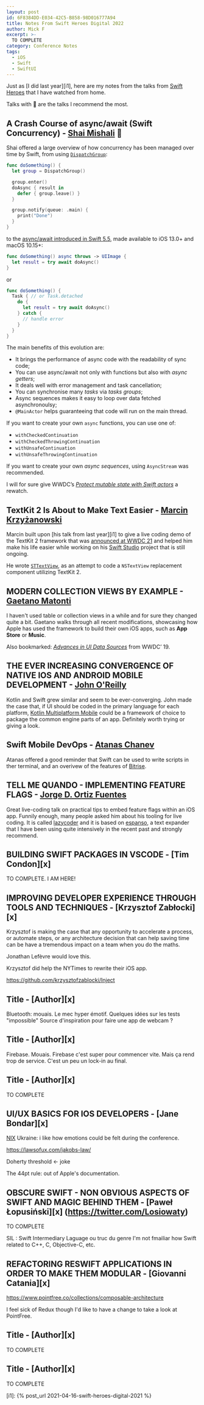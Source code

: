 ```yaml
---
layout: post
id: 6F8384DD-E034-42C5-B858-98D016777A94
title: Notes From Swift Heroes Digital 2022
author: Mick F
excerpt: >-
  TO COMPLETE
category: Conference Notes
tags:
  - iOS
  - Swift
  - SwiftUI
---
```


Just as [I did last year][i1], here are my notes from the talks from [Swift
Heroes][sh] that I have watched from home.

Talks with 🌟 are the talks I recommend the most.

## A Crash Course of async/await (Swift Concurrency) - [Shai Mishali][1] 🌟

Shai offered a large overview of how concurrency has been managed over time by
Swift, from using [`DispatchGroup`][2]:

```swift
func doSomething() {
  let group = DispatchGroup()

  group.enter()
  doAsync { result in
    defer { group.leave() }
  }

  group.notify(queue: .main) {
    print("Done")
  }
}
```

to the [async/await introduced in Swift 5.5][3], made available to iOS 13.0+ and
macOS 10.15+:

```swift
func doSomething() async throws -> UIImage {
  let result = try await doAsync()
}
```

or

```swift
func doSomething() {
  Task { // or Task.detached
    do {
      let result = try await doAsync()
    } catch {
      // handle error
    }
  }
}
```

The main benefits of this evolution are:

- It brings the performance of async code with the readability of sync code;
- You can use async/await not only with functions but also with _async getters_;
- It deals well with error management and task cancellation;
- You can synchronise many _tasks_ via _tasks groups_;
- Async sequences makes it easy to loop over data fetched asynchronoulsy;
- `@MainActor` helps guaranteeing that code will run on the main thread.

If you want to create your own `async` functions, you can use one of:

- `withCheckedContinuation`
- `withCheckedThrowingContinuation`
- `withUnsafeContinuation`
- `withUnsafeThrowingContinuation`

If you want to create your own _async sequences_, using `AsyncStream` was
recommended.

I will for sure give WWDC’s [_Protect mutable state with Swift actors_][4] a
rewatch.

## TextKit 2 Is About to Make Text Easier - [Marcin Krzyżanowski][5]

Marcin built upon [his talk from last year][i1] to give a live coding demo of
the TextKit 2 framework that was [announced at WWDC 21][6] and helped him make
his life easier while working on his [Swift Studio][7] project that is still
ongoing.

He wrote [`STTextView`][8], as an attempt to code a `NSTextView` replacement
component utilizing TextKit 2.

## MODERN COLLECTION VIEWS BY EXAMPLE - [Gaetano Matonti][9]

I haven't used table or collection views in a while and for sure they changed
quite a bit. Gaetano walks through all recent modifications, showcasing how
Apple has used the framework to build their own iOS apps, such as **App Store**
or **Music**.

Also bookmarked: [_Advances in UI Data Sources_][10] from WWDC’ 19.

## THE EVER INCREASING CONVERGENCE OF NATIVE IOS AND ANDROID MOBILE DEVELOPMENT - [John O'Reilly][11]

Kotlin and Swift grew similar and seem to be ever-converging. John made the case
that, if UI should be coded in the primary language for each platform, [Kotlin
Multiplatform Mobile][12] could be a framework of choice to package the common
engine parts of an app. Definitely worth trying or giving a look.

## Swift Mobile DevOps - [Atanas Chanev][13]

Atanas offered a good reminder that Swift can be used to write scripts in ther
terminal, and an overivew of the features of [Bitrise][14].

## TELL ME QUANDO - IMPLEMENTING FEATURE FLAGS - [Jorge D. Ortiz Fuentes][15]

Great live-coding talk on practical tips to embed feature flags within an iOS
app. Funnily enough, many people asked him about his tooling for live coding. It
is called [lazycoder][16] and it is based on [espanso][17], a text expander that
I have been using quite intensively in the recent past and strongly recommend.

## BUILDING SWIFT PACKAGES IN VSCODE - [Tim Condon][x]

TO COMPLETE. I AM HERE!

## IMPROVING DEVELOPER EXPERIENCE THROUGH TOOLS AND TECHNIQUES - [Krzysztof Zabłocki][x]

Krzysztof is making the case that any opportunity to accelerate a process, or
automate steps, or any architecture decision that can help saving time can be
have a tremendous impact on a team when you do the maths.

Jonathan Lefèvre would love this.

Krzysztof did help the NYTimes to rewrite their iOS app.

https://github.com/krzysztofzablocki/Inject

## Title - [Author][x]

Bluetooth: mouais. Le mec hyper émotif. Quelques idées sur les tests
"impossible" Source d'inspiration pour faire une app de webcam ?

## Title - [Author][x]

Firebase. Mouais. Firebase c'est super pour commencer vite. Mais ça rend trop de
service. C'est un peu un lock-in au final.

## Title - [Author][x]

TO COMPLETE

## UI/UX BASICS FOR IOS DEVELOPERS - [Jane Bondar][x]

[NIX](https://www.nixsolutions.com/services/mobile-development-services/)
Ukraine: i like how emotions could be felt during the conference.

https://lawsofux.com/jakobs-law/

Doherty threshold <- joke

The 44pt rule: out of Apple's documentation.

## OBSCURE SWIFT - NON OBVIOUS ASPECTS OF SWIFT AND MAGIC BEHIND THEM - [Paweł Łopusiński][x] (https://twitter.com/Losiowaty)

TO COMPLETE

SIL : Swift Intermediary Laguage ou truc du genre I'm not fmailiar how Swift
related to C++, C, Objective-C, etc.

## REFACTORING RESWIFT APPLICATIONS IN ORDER TO MAKE THEM MODULAR - [Giovanni Catania][x]

https://www.pointfree.co/collections/composable-architecture

I feel sick of Redux though I'd like to have a change to take a look at
PointFree.

## Title - [Author][x]

TO COMPLETE

## Title - [Author][x]

TO COMPLETE

[i1]: {% post_url 2021-04-16-swift-heroes-digital-2021 %}

[sh]: https://swiftheroes.com/2022/
[1]: https://github.com/freak4pc "GitHub profile of Shai Mishali aka freak4pc"
[2]:
  https://developer.apple.com/documentation/dispatch/dispatchgroup/
  "DispatchGroup reference documentation"
[3]:
  https://github.com/apple/swift-evolution/blob/main/proposals/0296-async-await.md
  "async/await Swift proposal"
[4]:
  https://developer.apple.com/videos/play/wwdc2021/10133/
  "Protect mutable state with Swift actors at WWDC 2021"
[5]: https://twitter.com/krzyzanowskim "Twitter account of Marcin Krzyżanowski"
[6]:
  https://developer.apple.com/videos/play/wwdc2021/10061/
  "Meet TextKit 2 at WWDC 2021"
[7]: https://swiftstudio.app "Swift Studio - Swift IDE for Swift Development"
[8]:
  https://github.com/krzyzanowskim/STTextView
  "STTextView: a NSTextView replacement component utilizing TextKit2."
[9]: https://twitter.com/gaetanomatonti "Twitter account of Gaetano Matonti"
[10]:
  https://developer.apple.com/videos/play/wwdc2019/220/
  "Advances in UI Data Sources at WWDC 2019"
[11]: https://github.com/joreilly "GitHub account of John O’Reilly"
[12]:
  https://kotlinlang.org/docs/multiplatform-mobile-getting-started.html
  "Get started with Kotlin Multiplatform Mobile"
[13]:
  https://blog.bitrise.io/author/atanas-chanev
  "BitRise blog articles authored by Atanas Chanev"
[14]:
  https://www.bitrise.io
  "A Continous Integration/Continuous Delivery for mobile products"
[15]: https://github.com/jdortiz "GitHub profile of Jorge D. Ortiz"
[16]: https://github.com/jdortiz/lazycoder
[17]: https://espanso.org
